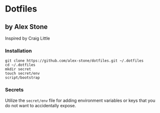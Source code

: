 # Dotfiles
## by Alex Stone

Inspired by Craig Little

### Installation
    git clone https://github.com/alex-stone/dotfiles.git ~/.dotfiles
    cd ~/.dotfiles
    mkdir secret
    touch secret/env
    script/bootstrap

### Secrets

Utilize the `secret/env` file for adding environment variables or keys that
you do not want to accidentally expose.
